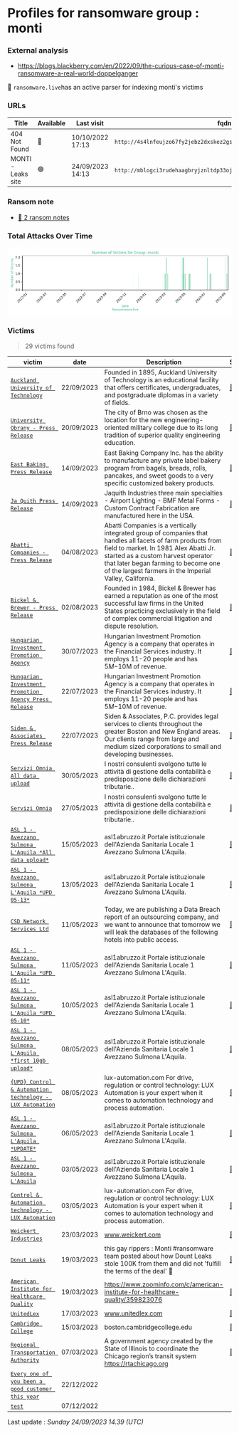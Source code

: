 # Profiles for ransomware group : **monti**



### External analysis
- https://blogs.blackberry.com/en/2022/09/the-curious-case-of-monti-ransomware-a-real-world-doppelganger


🔎 `ransomware.live`has an active  parser for indexing monti's victims

### URLs
| Title | Available | Last visit | fqdn | Screenshot 
|---|---|---|---|---|
| 404 Not Found | 🔴 | 10/10/2022 17:13 | `http://4s4lnfeujzo67fy2jebz2dxskez2gsqj2jeb35m75ktufxensdicqxad.onion` | ❌ | 
| MONTI - Leaks site | 🟢 | 24/09/2023 14:13 | `http://mblogci3rudehaagbryjznltdp33ojwzkq6hn2pckvjq33rycmzczpid.onion` | <a href="https://images.ransomware.live/screenshots/mblogci3rudehaagbryjznltdp33ojwzkq6hn2pckvjq33rycmzczpid-onion.png" target=_blank>📸</a> | 


### Ransom note
* [📝 2 ransom notes](notes/monti)

### Total Attacks Over Time

![Statistics](../graphs/stats-monti.png)


### Victims

> 29 victims found

| victim | date | Description | Screenshot | 
|---|---|---|---|
| [`Auckland University of Technology`](https://google.com/search?q=Auckland+University+of+Technology) | 22/09/2023 | Founded in 1895, Auckland University of Technology is an educational facility that offers certificates, undergraduates, and postgraduate diplomas in a variety of fields. | <a href="https://images.ransomware.live/screenshots/posts/34741174210b47df09351465c3abc22d.png" target=_blank>📸</a> |
| [`University Obrany - Press Release`](https://google.com/search?q=University+Obrany+-+Press+Release) | 20/09/2023 | The city of Brno was chosen as the location for the new engineering-oriented military college due to its long tradition of superior quality engineering education. | <a href="https://images.ransomware.live/screenshots/posts/540ec72e6ed3294908cfd1fed9c3294b.png" target=_blank>📸</a> |
| [`East Baking Press Release`](https://google.com/search?q=East+Baking+Press+Release) | 14/09/2023 | East Baking Company Inc. has the ability to manufacture any private label bakery program from bagels, breads, rolls, pancakes, and sweet goods to a very specific customized bakery products. | <a href="https://images.ransomware.live/screenshots/posts/be5f1900af5635a5037c8e7408d6f3aa.png" target=_blank>📸</a> |
| [`Ja Quith Press Release`](https://google.com/search?q=Ja+Quith+Press+Release) | 14/09/2023 | Jaquith Industries three main specialties - Airport Lighting - BMF Metal Forms - Custom Contract Fabrication are manufactured here in the USA. | <a href="https://images.ransomware.live/screenshots/posts/ba437d178db81e5d56e6f783ea49a306.png" target=_blank>📸</a> |
| [`Abatti Companies - Press Release`](https://google.com/search?q=Abatti+Companies+-+Press+Release) | 04/08/2023 | Abatti Companies is a vertically integrated group of companies that handles all facets of farm products from field to market. In 1981 Alex Abatti Jr. started as a custom harvest operator that later began farming to become one of the largest farmers in the Imperial Valley, California. | <a href="https://images.ransomware.live/screenshots/posts/ce2d8d9c82b42cee17811a7fee55bbe7.png" target=_blank>📸</a> |
| [`Bickel & Brewer - Press Release`](https://google.com/search?q=Bickel+%26+Brewer+-+Press+Release) | 02/08/2023 | Founded in 1984, Bickel & Brewer has earned a reputation as one of the most successful law firms in the United States practicing exclusively in the field of complex commercial litigation and dispute resolution. | <a href="https://images.ransomware.live/screenshots/posts/d1636c2369c4e8652f96a8c777681db7.png" target=_blank>📸</a> |
| [`Hungarian Investment Promotion Agency`](https://google.com/search?q=Hungarian+Investment+Promotion+Agency) | 30/07/2023 | Hungarian Investment Promotion Agency is a company that operates in the Financial Services industry. It employs 11-20 people and has $5M-$10M of revenue. | <a href="https://images.ransomware.live/screenshots/posts/1776c507db348ed0d7b0f3644b1e26a9.png" target=_blank>📸</a> |
| [`Hungarian Investment Promotion Agency Press Release`](https://google.com/search?q=Hungarian+Investment+Promotion+Agency+Press+Release) | 22/07/2023 | Hungarian Investment Promotion Agency is a company that operates in the Financial Services industry. It employs 11-20 people and has $5M-$10M of revenue. | <a href="https://images.ransomware.live/screenshots/posts/a7b256a80b34c93232fa1647a2a25ea1.png" target=_blank>📸</a> |
| [`Siden & Associates Press Release`](https://google.com/search?q=Siden+%26+Associates+Press+Release) | 22/07/2023 | Siden & Associates, P.C. provides legal services to clients throughout the greater Boston and New England areas. Our clients range from large and medium sized corporations to small and developing businesses. | <a href="https://images.ransomware.live/screenshots/posts/8e7d875e124c7ffc7a4b180eb7da2562.png" target=_blank>📸</a> |
| [`Servizi Omnia All data upload`](https://google.com/search?q=Servizi+Omnia+All+data+upload) | 30/05/2023 | I nostri consulenti svolgono tutte le attività di gestione della contabilità e predisposizione delle dichiarazioni tributarie.. | <a href="https://images.ransomware.live/screenshots/posts/d0d5ad7966b19c568dc318d0011508cb.png" target=_blank>📸</a> |
| [`Servizi Omnia`](https://google.com/search?q=Servizi+Omnia) | 27/05/2023 | I nostri consulenti svolgono tutte le attività di gestione della contabilità e predisposizione delle dichiarazioni tributarie.. | <a href="https://images.ransomware.live/screenshots/posts/d0d5ad7966b19c568dc318d0011508cb.png" target=_blank>📸</a> |
| [`ASL 1 - Avezzano Sulmona L'Aquila *All data upload*`](https://google.com/search?q=ASL+1+-+Avezzano+Sulmona+L%27Aquila+%2AAll+data+upload%2A) | 15/05/2023 | asl1abruzzo.it Portale istituzionale dell'Azienda Sanitaria Locale 1 Avezzano Sulmona L'Aquila. | <a href="https://images.ransomware.live/screenshots/posts/03277680e758cfca38244af41e41d9b4.png" target=_blank>📸</a> |
| [`ASL 1 - Avezzano Sulmona L'Aquila *UPD 05-13*`](https://google.com/search?q=ASL+1+-+Avezzano+Sulmona+L%27Aquila+%2AUPD+05-13%2A) | 13/05/2023 | asl1abruzzo.it Portale istituzionale dell'Azienda Sanitaria Locale 1 Avezzano Sulmona L'Aquila. | <a href="https://images.ransomware.live/screenshots/posts/03277680e758cfca38244af41e41d9b4.png" target=_blank>📸</a> |
| [`CSD Network Services Ltd`](https://google.com/search?q=CSD+Network+Services+Ltd) | 11/05/2023 | Today, we are publishing a Data Breach report of an outsourcing company, and we want to announce that tomorrow we will leak the databases of the following hotels into public access. | <a href="https://images.ransomware.live/screenshots/posts/f805eca0aaf1ab36e1a0512f2fac3bae.png" target=_blank>📸</a> |
| [`ASL 1 - Avezzano Sulmona L'Aquila *UPD 05-11*`](https://google.com/search?q=ASL+1+-+Avezzano+Sulmona+L%27Aquila+%2AUPD+05-11%2A) | 11/05/2023 | asl1abruzzo.it Portale istituzionale dell'Azienda Sanitaria Locale 1 Avezzano Sulmona L'Aquila. | <a href="https://images.ransomware.live/screenshots/posts/03277680e758cfca38244af41e41d9b4.png" target=_blank>📸</a> |
| [`ASL 1 - Avezzano Sulmona L'Aquila *UPD 05-10*`](https://google.com/search?q=ASL+1+-+Avezzano+Sulmona+L%27Aquila+%2AUPD+05-10%2A) | 10/05/2023 | asl1abruzzo.it Portale istituzionale dell'Azienda Sanitaria Locale 1 Avezzano Sulmona L'Aquila. | <a href="https://images.ransomware.live/screenshots/posts/03277680e758cfca38244af41e41d9b4.png" target=_blank>📸</a> |
| [`ASL 1 - Avezzano Sulmona L'Aquila *first 10gb upload*`](https://google.com/search?q=ASL+1+-+Avezzano+Sulmona+L%27Aquila+%2Afirst+10gb+upload%2A) | 08/05/2023 | asl1abruzzo.it Portale istituzionale dell'Azienda Sanitaria Locale 1 Avezzano Sulmona L'Aquila. | <a href="https://images.ransomware.live/screenshots/posts/03277680e758cfca38244af41e41d9b4.png" target=_blank>📸</a> |
| [`{UPD} Control & Automation technology - LUX Automation`](https://google.com/search?q=%7BUPD%7D+Control+%26+Automation+technology+-+LUX+Automation) | 08/05/2023 | lux-automation.com For drive, regulation or control technology: LUX Automation is your expert when it comes to automation technology and process automation. | <a href="https://images.ransomware.live/screenshots/posts/138a6b1bc099722ce0904560307ecb41.png" target=_blank>📸</a> |
| [`ASL 1 - Avezzano Sulmona L'Aquila *UPDATE*`](https://google.com/search?q=ASL+1+-+Avezzano+Sulmona+L%27Aquila+%2AUPDATE%2A) | 06/05/2023 | asl1abruzzo.it Portale istituzionale dell'Azienda Sanitaria Locale 1 Avezzano Sulmona L'Aquila. | <a href="https://images.ransomware.live/screenshots/posts/03277680e758cfca38244af41e41d9b4.png" target=_blank>📸</a> |
| [`ASL 1 - Avezzano Sulmona L'Aquila`](https://google.com/search?q=ASL+1+-+Avezzano+Sulmona+L%27Aquila) | 03/05/2023 | asl1abruzzo.it Portale istituzionale dell'Azienda Sanitaria Locale 1 Avezzano Sulmona L'Aquila. | <a href="https://images.ransomware.live/screenshots/posts/03277680e758cfca38244af41e41d9b4.png" target=_blank>📸</a> |
| [`Control & Automation technology - LUX Automation`](https://google.com/search?q=Control+%26+Automation+technology+-+LUX+Automation) | 03/05/2023 | lux-automation.com For drive, regulation or control technology: LUX Automation is your expert when it comes to automation technology and process automation. | <a href="https://images.ransomware.live/screenshots/posts/138a6b1bc099722ce0904560307ecb41.png" target=_blank>📸</a> |
| [`Weickert Industries`](https://google.com/search?q=Weickert+Industries) | 23/03/2023 | www.weickert.com | <a href="https://images.ransomware.live/screenshots/posts/a5a63c69e78b4e55ab62f214b582060c.png" target=_blank>📸</a> |
| [`Donut Leaks`](https://google.com/search?q=Donut+Leaks) | 19/03/2023 | this gay rippers : Monti  #ransomware team posted about how Dount Leaks stole 100K from them and did not 'fulfill the terms of the deal' 👀 | <a href="https://images.ransomware.live/screenshots/posts/1f45a70b2dbdb9b0f2ceb3dc7963b0e1.png" target=_blank>📸</a> |
| [`American Institute for Healthcare Quality`](https://google.com/search?q=American+Institute+for+Healthcare+Quality) | 19/03/2023 | https://www.zoominfo.com/c/american-institute-for-healthcare-quality/359823076 | <a href="https://images.ransomware.live/screenshots/posts/badcdedb7de72374e7724409ead4dd00.png" target=_blank>📸</a> |
| [`UnitedLex`](https://google.com/search?q=UnitedLex) | 17/03/2023 | www.unitedlex.com | <a href="https://images.ransomware.live/screenshots/posts/250ec5ff50537e88b970894807866211.png" target=_blank>📸</a> |
| [`Cambridge College`](https://google.com/search?q=Cambridge+College) | 15/03/2023 | boston.cambridgecollege.edu | <a href="https://images.ransomware.live/screenshots/posts/f89b45ce8012e643dc82afb32efa0aa4.png" target=_blank>📸</a> |
| [`Regional Transportation Authority`](https://google.com/search?q=Regional+Transportation+Authority) | 07/03/2023 | A government agency created by the State of Illinois to coordinate the Chicago region’s transit system https://rtachicago.org | <a href="https://images.ransomware.live/screenshots/posts/8e3b80149721495151b984a81b3f9c7a.png" target=_blank>📸</a> |
| [`Every one of you been a good customer this year`](https://google.com/search?q=Every+one+of+you+been+a+good+customer+this+year) | 22/12/2022 |  |   |
| [`test`](https://google.com/search?q=test) | 07/12/2022 |   |   |



Last update : _Sunday 24/09/2023 14.39 (UTC)_
